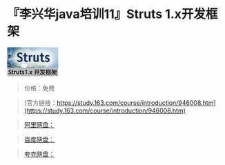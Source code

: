 # 『李兴华java培训11』Struts 1.x开发框架

![img](../../../assets/study163/free/6632067221770349156.jpg)

> 价格：免费

> [官方链接：https://study.163.com/course/introduction/946008.htm](https://study.163.com/course/introduction/946008.htm)

> [阿里网盘：]()

> [百度网盘：]()

> [夸克网盘：]()
